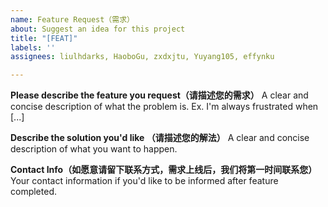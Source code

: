 ```yaml
---
name: Feature Request（需求）
about: Suggest an idea for this project
title: "[FEAT]"
labels: ''
assignees: liulhdarks, HaoboGu, zxdxjtu, Yuyang105, effynku

---
```


**Please describe the feature you request（请描述您的需求）**
A clear and concise description of what the problem is. Ex. I'm always frustrated when [...]

**Describe the solution you'd like （请描述您的解法）**
A clear and concise description of what you want to happen.

**Contact Info（如愿意请留下联系方式，需求上线后，我们将第一时间联系您）**
Your contact information if you'd like to be informed after feature completed.
